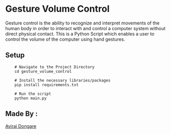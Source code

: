 # Gesture Volume Control
Gesture control is the ability to recognize and interpret movements of the human body in order to interact with and control a computer system without direct physical contact. 
This is a Python Script which enables a user to control the volume of the computer using hand gestures.

## Setup

```
    # Navigate to the Project Directory
    cd gesture_volume_control

    # Install the necessary libraries/packages
    pip install requirements.txt

    # Run the script
    python main.py
```

## Made By : 

[Aviraj Dongare](https://github.com/ajcogeek)